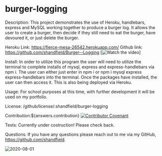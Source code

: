 # burger-logging

Description: This project demonstrates the use of Heroku, handlebars, express and MySQL working together to produce a burger log. It allows the user to create a burger, then decide if they still need to eat the burger, have devoured it, or just delete the burger.

Heroku Link:  https://fierce-mesa-26542.herokuapp.com/
Github link: https://github.com/shandfield/Burger--Logging
[![Watch the video](https://drive.google.com/file/d/1yboitTDyA7y2L0tWSSrPn-vrIB9c-BPy/view)]


Install: In order to utilize this program the user will need to utilize the terminal to complete installs of mysql, express and express-handlebars via npm i. The user can either just enter in npm i or npm i mysql express express-handlebars into the terminal. Once the packages have installed, the user can then access it. This is also being deployed via Heroku.

Usage: For school purposes at this time, with further development it will be used on my portfolio.

License: /github/license/:shandfield/burger-logging

Contribution:${answers.contribution} 
[![Contributor Covenant](https://img.shields.io/badge/Contributor%20Covenant-v2.0%20adopted-ff69b4.svg)](code_of_conduct.md)

Tests: Currently under costruction! Please check back.

Questions: If you have any questions please reach out to me via my GitHub, https://github.com/shandfield.

![2020-08-01](https://user-images.githubusercontent.com/63683598/89113228-8c416680-d42b-11ea-8a0d-9351b8b08d15.png)
